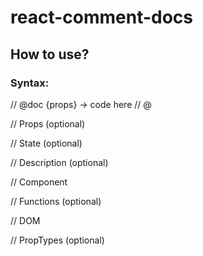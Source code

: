 # react-comment-docs

## How to use? 

### Syntax:

// @doc {props}
-> code here
// @ 

// Props (optional)

// State (optional)

// Description (optional)

// Component 

// Functions (optional)

// DOM 

// PropTypes (optional)
